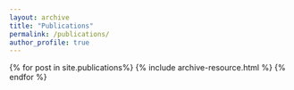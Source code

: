 ```yaml
---
layout: archive
title: "Publications"
permalink: /publications/
author_profile: true
---
```


{% for post in site.publications%}
  {% include archive-resource.html %}
{% endfor %}


